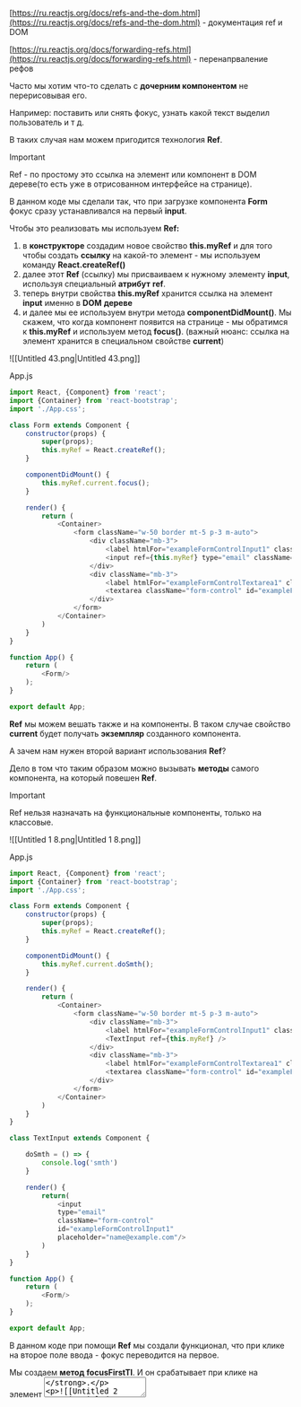 [https://ru.reactjs.org/docs/refs-and-the-dom.html](https://ru.reactjs.org/docs/refs-and-the-dom.html) - документация ref и DOM

[https://ru.reactjs.org/docs/forwarding-refs.html](https://ru.reactjs.org/docs/forwarding-refs.html) - перенапрваление рефов

  

Часто мы хотим что-то сделать с **дочерним компонентом** не перерисовывая его.

Например: поставить или снять фокус, узнать какой текст выделил пользователь и т д.

В таких случая нам можем пригодится технология **Ref**.

> [!important]  
> Ref - по простому это ссылка на элемент или компонент в DOM дереве(то есть уже в отрисованном интерфейсе на странице).  

  

В данном коде мы сделали так, что при загрузке компонента **Form** фокус сразу устанавливался на первый **input**.

Чтобы это реализовать мы используем **Ref:**

1. в **конструкторе** создадим новое свойство **this.myRef** и для того чтобы создать **ссылку** на какой-то элемент - мы используем команду **React.createRef()**
2. далее этот **Ref** (ссылку) мы присваиваем к нужному элементу **input**, используя специальный **атрибут** **ref**.
3. теперь внутри свойства **this.myRef** хранится ссылка на элемент **input** именно в **DOM** **дереве**
4. и далее мы ее используем внутри метода **componentDidMount()**. Мы скажем, что когда компонент появится на странице - мы обратимся к **this.myRef** и используем метод **focus()**. (важный нюанс: ссылка на элемент хранится в специальном свойстве **current**)

![[Untitled 43.png|Untitled 43.png]]

App.js

```JavaScript
import React, {Component} from 'react';
import {Container} from 'react-bootstrap';
import './App.css';

class Form extends Component {
    constructor(props) {
        super(props);
        this.myRef = React.createRef();
    }

    componentDidMount() {
        this.myRef.current.focus();
    }

    render() {
        return (
            <Container>
                <form className="w-50 border mt-5 p-3 m-auto">
                    <div className="mb-3">
                        <label htmlFor="exampleFormControlInput1" className="form-label">Email address</label>
                        <input ref={this.myRef} type="email" className="form-control" id="exampleFormControlInput1" placeholder="name@example.com"/>
                    </div>
                    <div className="mb-3">
                        <label htmlFor="exampleFormControlTextarea1" className="form-label">Example textarea</label>
                        <textarea className="form-control" id="exampleFormControlTextarea1" rows="3"></textarea>
                    </div>
                </form>
            </Container>
        )
    }
}

function App() {
    return (
        <Form/>
    );
}

export default App;
```

  

**Ref** мы можем вешать также и на компоненты. В таком случае свойство **current** будет получать **экземпляр** созданного компонента.

А зачем нам нужен второй вариант использования **Ref**?

Дело в том что таким образом можно вызывать **методы** самого компонента, на который повешен **Ref**.

> [!important]  
> Ref нельзя назначать на функциональные компоненты, только на классовые.  

![[Untitled 1 8.png|Untitled 1 8.png]]

App.js

```JavaScript
import React, {Component} from 'react';
import {Container} from 'react-bootstrap';
import './App.css';

class Form extends Component {
    constructor(props) {
        super(props);
        this.myRef = React.createRef();
    }

    componentDidMount() {
        this.myRef.current.doSmth();
    }

    render() {
        return (
            <Container>
                <form className="w-50 border mt-5 p-3 m-auto">
                    <div className="mb-3">
                        <label htmlFor="exampleFormControlInput1" className="form-label">Email address</label>
                        <TextInput ref={this.myRef} />
                    </div>
                    <div className="mb-3">
                        <label htmlFor="exampleFormControlTextarea1" className="form-label">Example textarea</label>
                        <textarea className="form-control" id="exampleFormControlTextarea1" rows="3"></textarea>
                    </div>
                </form>
            </Container>
        )
    }
}

class TextInput extends Component {

    doSmth = () => {
        console.log('smth')
    }

    render() {
        return( 
            <input 
            type="email" 
            className="form-control" 
            id="exampleFormControlInput1" 
            placeholder="name@example.com"/>
        )
    }
}

function App() {
    return (
        <Form/>
    );
}

export default App;
```

  

В данном коде при помощи **Ref** мы создали функционал, что при клике на второе поле ввода - фокус переводится на первое.

Мы создаем **метод** **focusFirstTI**. И он срабатывает при клике на элемент **<textarea>**.

![[Untitled 2 7.png|Untitled 2 7.png]]

App.js

```JavaScript
import React, {Component} from 'react';
import {Container} from 'react-bootstrap';
import './App.css';

class Form extends Component {
    myRef = React.createRef();

    focusFirstTI = () => {
        this.myRef.current.focus();
    }

    render() {
        return (
            <Container>
                <form className="w-50 border mt-5 p-3 m-auto">
                    <div className="mb-3">
                        <label htmlFor="exampleFormControlInput1" className="form-label">Email address</label>
                        <input 
                        ref={this.myRef}
                        type="email" 
                        className="form-control" 
                        id="exampleFormControlInput1" 
                        placeholder="name@example.com"/>
                    </div>
                    <div className="mb-3">
                        <label htmlFor="exampleFormControlTextarea1" className="form-label">Example textarea</label>
                        <textarea onClick={this.focusFirstTI} className="form-control" id="exampleFormControlTextarea1" rows="3"></textarea>
                    </div>
                </form>
            </Container>
        )
    }
}

function App() {
    return (
        <Form/>
    );
}

export default App;
```

  

И еще есть такое понятие как **callback ref**.

Это когда мы создаем **ref (ссылку)** не с помощью **React.createRef()**, а с помощью **функции**. И записываем **ref (ссылку)** на **экземпляр класса**.

Для этого создаем метод **setInputRef** и вызываем его в нужном нам месте.

Теперь когда будет создаваться **DOM структура**:

- запуститься **ref** c функцией **setInputRef**
- и далее функция возьмет тот элемент, на котором она была вызвана и запишет его в **ref** (то есть в **ссылку** внутри нашего **экземпляра** **класса**)

App.js

```JavaScript
import React, {Component} from 'react';
import {Container} from 'react-bootstrap';
import './App.css';

class Form extends Component {
    setInputRef = elem => {
        this.myRef = elem;
    }

    focusFirstTI = () => {
        if (this.myRef) {
            this.myRef.focus();
        }
    }

    render() {
        return (
            <Container>
                <form className="w-50 border mt-5 p-3 m-auto">
                    <div className="mb-3">
                        <label htmlFor="exampleFormControlInput1" className="form-label">Email address</label>
                        <input 
                        ref={this.setInputRef}
                        type="email" 
                        className="form-control" 
                        id="exampleFormControlInput1" 
                        placeholder="name@example.com"/>
                    </div>
                    <div className="mb-3">
                        <label htmlFor="exampleFormControlTextarea1" className="form-label">Example textarea</label>
                        <textarea onClick={this.focusFirstTI} className="form-control" id="exampleFormControlTextarea1" rows="3"></textarea>
                    </div>
                </form>
            </Container>
        )
    }
}

function App() {
    return (
        <Form/>
    );
}

export default App;
```

  

В данном коде при реализовали функционал добавления класса активности с помощью **ref (ссылки)** при нажатии на карточку персонажа.

![[Untitled 3 4.png|Untitled 3 4.png]]

  

CharList.js

```JavaScript
import {Component} from 'react';
import PropTypes from 'prop-types';

import Spinner from '../spinner/Spinner';
import ErrorMessage from '../errorMessage/ErrorMessage';
import MarvelService from '../../services/MarvelService';
import './charList.scss';

class CharList extends Component {

    state = {
        charList: [],
        loading: true,
        error: false,
        newItemLoading: false,
        offset: 210,
        charEnded: false
    }
    
    marvelService = new MarvelService();

    componentDidMount() {
        this.onRequest();
    }

    onRequest = (offset) => {
        this.onCharListLoading();
        this.marvelService.getAllCharacters(offset)
            .then(this.onCharListLoaded)
            .catch(this.onError)
    }

    onCharListLoading = () => {
        this.setState({
            newItemLoading: true
        })
    }

    onCharListLoaded = (newCharList) => {
        let ended = false;
        if (newCharList.length < 9) {
            ended = true;
        }

        this.setState(({offset, charList}) => ({
            charList: [...charList, ...newCharList],
            loading: false,
            newItemLoading: false,
            offset: offset + 9,
            charEnded: ended
        }))
    }

    onError = () => {
        this.setState({
            error: true,
            loading: false
        })
    }

    itemRefs = [];

    setRef = (ref) => {
        this.itemRefs.push(ref);
    }

    focusOnItem = (id) => {
        // Я реализовал вариант чуть сложнее, и с классом и с фокусом
        // Но в теории можно оставить только фокус, и его в стилях использовать вместо класса
        // На самом деле, решение с css-классом можно сделать, вынеся персонажа
        // в отдельный компонент. Но кода будет больше, появится новое состояние
        // и не факт, что мы выиграем по оптимизации за счет бОльшего кол-ва элементов

        // По возможности, не злоупотребляйте рефами, только в крайних случаях
        this.itemRefs.forEach(item => item.classList.remove('char__item_selected'));
        this.itemRefs[id].classList.add('char__item_selected');
        this.itemRefs[id].focus();
    }

    // Этот метод создан для оптимизации, 
    // чтобы не помещать такую конструкцию в метод render
    renderItems(arr) {
        const items =  arr.map((item, i) => {
            let imgStyle = {'objectFit' : 'cover'};
            if (item.thumbnail === 'http://i.annihil.us/u/prod/marvel/i/mg/b/40/image_not_available.jpg') {
                imgStyle = {'objectFit' : 'unset'};
            }
            
            return (
                <li 
                    className="char__item"
                    tabIndex={0}
                    ref={this.setRef}
                    key={item.id}
                    onClick={() => {
                        this.props.onCharSelected(item.id);
                        this.focusOnItem(i);
                    }}
                    onKeyPress={(e) => {
                        if (e.key === ' ' || e.key === "Enter") {
                            this.props.onCharSelected(item.id);
                            this.focusOnItem(i);
                        }
                    }}>
                        <img src={item.thumbnail} alt={item.name} style={imgStyle}/>
                        <div className="char__name">{item.name}</div>
                </li>
            )
        });
        // А эта конструкция вынесена для центровки спиннера/ошибки
        return (
            <ul className="char__grid">
                {items}
            </ul>
        )
    }

    render() {

        const {charList, loading, error, offset, newItemLoading, charEnded} = this.state;
        
        const items = this.renderItems(charList);

        const errorMessage = error ? <ErrorMessage/> : null;
        const spinner = loading ? <Spinner/> : null;
        const content = !(loading || error) ? items : null;

        return (
            <div className="char__list">
                {errorMessage}
                {spinner}
                {content}
                <button 
                    className="button button__main button__long"
                    disabled={newItemLoading}
                    style={{'display': charEnded ? 'none' : 'block'}}
                    onClick={() => this.onRequest(offset)}>
                    <div className="inner">load more</div>
                </button>
            </div>
        )
    }
}

CharList.propTypes = {
    onCharSelected: PropTypes.func.isRequired
}

export default CharList;

```